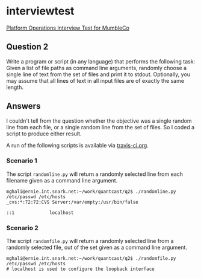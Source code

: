 # interviewtest
[Platform Operations Interview Test for MumbleCo](../../master/README.md)

## Question 2
Write a program or script (in any language) that performs the following task: Given a list of file paths as command line arguments, randomly choose a single line of text from the set of files and print it to stdout. Optionally, you may assume that all lines of text in all input files are of exactly the same length.


## Answers
I couldn't tell from the question whether the objective was a single random line from each file, or a single random line from the set of files. So I coded a script to produce either result.


A run of the following scripts is available via [travis-ci.org](https://travis-ci.org/mattghali/quantcast).


### Scenario 1
The script `randomline.py` will return a randomly selected line from each filename given as a command line argument.

```
mghali@ernie.int.snark.net:~/work/quantcast/q2$ ./randomline.py /etc/passwd /etc/hosts
_cvs:*:72:72:CVS Server:/var/empty:/usr/bin/false

::1             localhost
```


### Scenario 2
The script `randomfile.py` will return a randomly selected line from a randomly selected file, out of the set given as a command line argument.

```
mghali@ernie.int.snark.net:~/work/quantcast/q2$ ./randomfile.py /etc/passwd /etc/hosts
# localhost is used to configure the loopback interface
```

